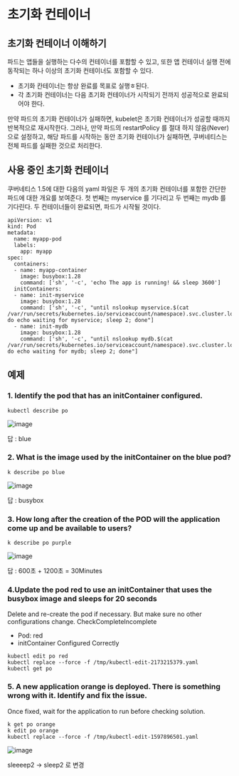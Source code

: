 # 초기화 컨테이너

## 초기화 컨테이너 이해하기
파드는 앱들을 실행하는 다수의 컨테이너를 포함할 수 있고, 또한 앱 컨테이너 실행 전에 동작되는 하나 이상의 초기화 컨테이너도 포함할 수 있다.

- 초기화 칸테이너는 항상 완료를 목표로 실행ㅎ된다.
- 각 초기화 컨테이너는 다음 초기화 컨테이너가 시작되기 전까지 성공적으로 완료되어야 한다.

만약 파드의 초기화 컨테이너가 실패하면, kubelet은 초기화 컨테이너가 성공할 때까지 반복적으로 재시작한다. 그러나, 만약 파드의 restartPolicy 를 절대 하지 않음(Never)으로 
설정하고, 해당 파드를 시작하는 동안 초기화 컨테이너가 실패하면, 쿠버네티스는 전체 파드를 실패한 것으로 처리한다.

## 사용 중인 초기화 컨테이너
쿠버네티스 1.5에 대한 다음의 yaml 파일은 두 개의 초기화 컨테이너를 포함한 간단한 파드에 대한 개요를 보여준다. 
첫 번째는 myservice 를 기다리고 두 번째는 mydb 를 기다린다. 두 컨테이너들이 완료되면, 파드가 시작될 것이다.

```
apiVersion: v1
kind: Pod
metadata:
  name: myapp-pod
  labels:
    app: myapp
spec:
  containers:
  - name: myapp-container
    image: busybox:1.28
    command: ['sh', '-c', 'echo The app is running! && sleep 3600']
  initContainers:
  - name: init-myservice
    image: busybox:1.28
    command: ['sh', '-c', "until nslookup myservice.$(cat /var/run/secrets/kubernetes.io/serviceaccount/namespace).svc.cluster.local; do echo waiting for myservice; sleep 2; done"]
  - name: init-mydb
    image: busybox:1.28
    command: ['sh', '-c', "until nslookup mydb.$(cat /var/run/secrets/kubernetes.io/serviceaccount/namespace).svc.cluster.local; do echo waiting for mydb; sleep 2; done"]
  ```
  
  
## 예제

### 1. Identify the pod that has an initContainer configured.
```
kubectl describe po
```
![image](https://user-images.githubusercontent.com/81672260/170159780-e09d8a49-8008-4e62-a8bc-e6e8a3589d6b.png)

답 : blue

### 2. What is the image used by the initContainer on the blue pod?

```
k describe po blue
```
![image](https://user-images.githubusercontent.com/81672260/170159915-570f724a-2891-400b-bf8d-597a1bdbeaf5.png)

답 : busybox

  
### 3. How long after the creation of the POD will the application come up and be available to users?

```
k describe po purple
```

![image](https://user-images.githubusercontent.com/81672260/170160166-2486bd8b-a4eb-4b7e-a40b-d7d889802cf1.png)

답 : 600초 + 1200초 = 30Minutes

### 4.Update the pod red to use an initContainer that uses the busybox image and sleeps for 20 seconds
Delete and re-create the pod if necessary. But make sure no other configurations change.
CheckCompleteIncomplete

- Pod: red
- initContainer Configured Correctly

```
kubectl edit po red
kubectl replace --force -f /tmp/kubectl-edit-2173215379.yaml
kubectl get po
```

### 5. A new application orange is deployed. There is something wrong with it. Identify and fix the issue.
Once fixed, wait for the application to run before checking solution.

```
k get po orange
k edit po orange
kubectl replace --force -f /tmp/kubectl-edit-1597896501.yaml
```

![image](https://user-images.githubusercontent.com/81672260/170162756-a3aefd3a-6c66-4f4f-9cc9-dc649a7cd918.png)

sleeeep2 -> sleep2 로 변경

